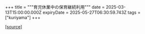 +++
title = """育児休業中の保育継続利用"""
date = 2025-03-13T15:00:00.000Z
expiryDate = 2025-05-27T06:30:59.743Z
tags = ["kuriyama"]
+++


[[source]](https://www.town.kuriyama.hokkaido.jp/soshiki/39/30432.html)
